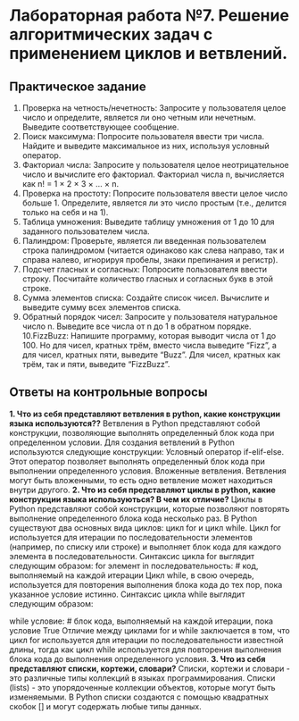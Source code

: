 # Лабораторная работа №7. Решение алгоритмических задач с применением циклов и ветвлений.

## Практическое задание
1. Проверка на четность/нечетность: Запросите у пользователя целое число и определите, является ли оно четным или нечетным. Выведите соответствующее сообщение.
2. Поиск максимума: Попросите пользователя ввести три числа. Найдите и выведите максимальное из них, используя условный оператор.
3. Факториал числа: Запросите у пользователя целое неотрицательное число и вычислите его факториал. Факториал числа n, вычисляется как n! = 1 × 2 × 3 × … × n.
4. Проверка на простоту: Попросите пользователя ввести целое число больше 1. Определите, является ли это число простым (т.е., делится только на себя и на 1).
5. Таблица умножения: Выведите таблицу умножения от 1 до 10 для заданного пользователем числа.
6. Палиндром: Проверьте, является ли введенная пользователем строка палиндромом (читается одинаково как слева направо, так и справа налево, игнорируя пробелы, знаки препинания и регистр).
7. Подсчет гласных и согласных: Попросите пользователя ввести строку. Посчитайте количество гласных и согласных букв в этой строке.
8. Сумма элементов списка: Создайте список чисел. Вычислите и выведите сумму всех элементов списка.
9. Обратный порядок чисел: Запросите у пользователя натуральное число n. Выведите все числа от n до 1 в обратном порядке.
10.FizzBuzz: Напишите программу, которая выводит числа от 1 до 100. Но для чисел, кратных трём, вместо числа выведите “Fizz”, а для чисел, кратных пяти, выведите “Buzz”. Для чисел, кратных как трём, так и пяти, выведите “FizzBuzz”.

## Ответы на контрольные вопросы
**1. Что из себя представляют ветвления в python, какие конструкции языка используются??**
Ветвления в Python представляют собой конструкции, позволяющие выполнять определенный блок кода при определенном условии. Для создания ветвлений в Python используются следующие конструкции:
Условный оператор if-elif-else. Этот оператор позволяет выполнять определенный блок кода при выполнении определенного условия.
Вложенные ветвления. Ветвления могут быть вложенными, то есть одно ветвление может находиться внутри другого.
**2. Что из себя представляют циклы в python, какие конструкции языка используються? В чем их отличие?**
Циклы в Python представляют собой конструкции, которые позволяют повторять выполнение определенного блока кода несколько раз. В Python существуют два основных вида циклов: цикл for и цикл while.
Цикл for используется для итерации по последовательности элементов (например, по списку или строке) и выполняет блок кода для каждого элемента в последовательности. Синтаксис цикла for выглядит следующим образом:
for элемент in последовательность:
    # код, выполняемый на каждой итерации
Цикл while, в свою очередь, используется для повторения выполнения блока кода до тех пор, пока указанное условие истинно. Синтаксис цикла while выглядит следующим образом:

while условие:
    # блок кода, выполняемый на каждой итерации, пока условие True
Отличие между циклами for и while заключается в том, что цикл for используется для итерации по последовательности известной длины, тогда как цикл while используется для повторения выполнения блока кода до выполнения определенного условия.
**3. Что из себя представляют списки, кортежи, словари?**
Списки, кортежи и словари - это различные типы коллекций в языках программирования.
Списки (lists) - это упорядоченные коллекции объектов, которые могут быть изменяемыми. В Python списки создаются с помощью квадратных скобок [] и могут содержать любые типы данных.
